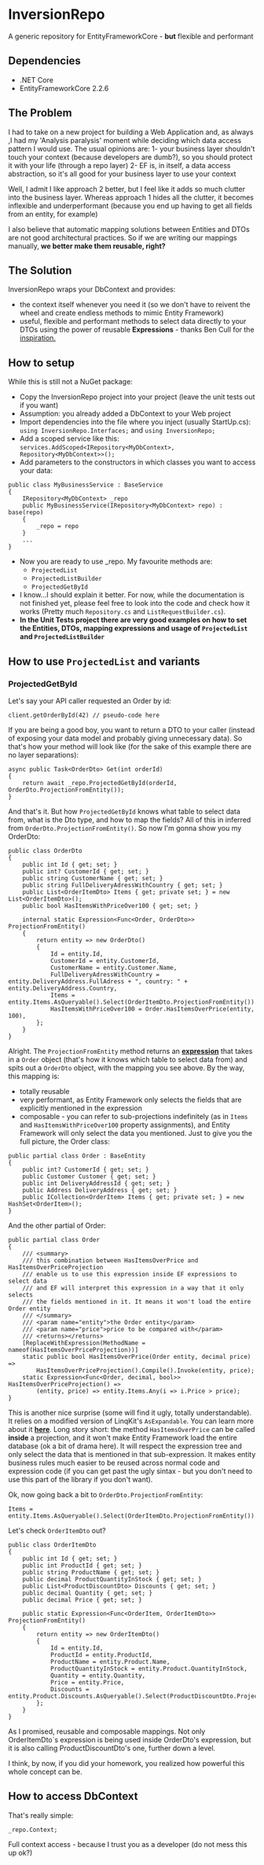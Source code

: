 # InversionRepo
A generic repository for EntityFrameworkCore - **but** flexible and performant

## Dependencies
- .NET Core
- EntityFrameworkCore 2.2.6

## The Problem
I had to take on a new project for building a Web Application and, as always ,I had my 'Analysis paralysis' moment while deciding which data access pattern I would use.
The usual opinions are:
1- your business layer shouldn't touch your context (because developers are dumb?), so you should protect it with your life (through a repo layer)
2- EF is, in itself, a data access abstraction, so it's all good for your business layer to use your context

Well, I admit I like approach 2 better, but I feel like it adds so much clutter into the business layer. Whereas approach 1 hides all the clutter, it becomes inflexible and underperformant (because you end up having to get all fields from an entity, for example)

I also believe that automatic mapping solutions between Entities and DTOs are not good architectural practices. So if we are writing our mappings manually, **we better make them reusable, right?**

## The Solution
InversionRepo wraps your DbContext and provides:
- the context itself whenever you need it (so we don't have to reivent the wheel and create endless methods to mimic Entity Framework)
- useful, flexible and performant methods to select data directly to your DTOs using the power of reusable **Expressions** - thanks Ben Cull for the [inspiration.](https://benjii.me/2018/01/expression-projection-magic-entity-framework-core/)

## How to setup
While this is still not a NuGet package:
- Copy the InversionRepo project into your project (leave the unit tests out if you want)
- Assumption: you already added a DbContext to your Web project
- Import dependencies into the file where you inject (usually StartUp.cs): `using InversionRepo.Interfaces;` and `using InversionRepo;`
- Add a scoped service like this: `services.AddScoped<IRepository<MyDbContext>, Repository<MyDbContext>>();`
- Add parameters to the constructors in which classes you want to access your data:
```
public class MyBusinessService : BaseService
{
    IRepository<MyDbContext> _repo
    public MyBusinessService(IRepository<MyDbContext> repo) : base(repo)
    {
        _repo = repo
    }
    ...
}
```
- Now you are ready to use _repo. My favourite methods are:
    - `ProjectedList`
    - `ProjectedListBuilder`
    - `ProjectedGetById`
- I know...I should explain it better. For now, while the documentation is not finished yet, please feel free to look into the code and check how it works (Pretty much `Repository.cs` and `ListRequestBuilder.cs`).
-  **In the Unit Tests project there are very good examples on how to set the Entities, DTOs, mapping expressions and usage of `ProjectedList` and `ProjectedListBuilder`**

## How to use `ProjectedList` and variants

### ProjectedGetById
Let's say your API caller requested an Order by id:
```
client.getOrderById(42) // pseudo-code here
```
If you are being a good boy, you want to return a DTO to your caller (instead of exposing your data model and probably giving unnecessary data). So that's how your method will look like (for the sake of this example there are no layer separations):
```
async public Task<OrderDto> Get(int orderId)
{
    return await _repo.ProjectedGetById(orderId, OrderDto.ProjectionFromEntity());
}
```
And that's it. But how `ProjectedGetById` knows what table to select data from, what is the Dto type, and how to map the fields? All of this in inferred from `OrderDto.ProjectionFromEntity()`. So now I'm gonna show you my OrderDto:
```
public class OrderDto
{
    public int Id { get; set; }
    public int? CustomerId { get; set; }
    public string CustomerName { get; set; }
    public string FullDeliveryAdressWithCountry { get; set; }
    public List<OrderItemDto> Items { get; private set; } = new List<OrderItemDto>();
    public bool HasItemsWithPriceOver100 { get; set; }

    internal static Expression<Func<Order, OrderDto>> ProjectionFromEntity()
    {
        return entity => new OrderDto()
        {
            Id = entity.Id,
            CustomerId = entity.CustomerId,
            CustomerName = entity.Customer.Name,
            FullDeliveryAdressWithCountry = entity.DeliveryAddress.FullAdress + ", country: " + entity.DeliveryAddress.Country,
            Items = entity.Items.AsQueryable().Select(OrderItemDto.ProjectionFromEntity()).ToList(),
            HasItemsWithPriceOver100 = Order.HasItemsOverPrice(entity, 100),
        };
    }
}
```
Alright. The `ProjectionFromEntity` method returns an [**expression**](https://benjii.me/2018/01/expression-projection-magic-entity-framework-core/) that takes in a `Order` object (that's how it knows which table to select data from) and spits out a `OrderDto` object, with the mapping you see above. By the way, this mapping is:
- totally reusable
- very performant, as Entity Framework only selects the fields that are explicitly mentioned in the expression
- composable - you can refer to sub-projections indefinitely (as in `Items` and `HasItemsWithPriceOver100` property assignments), and Entity Framework will only select the data you mentioned.
Just to give you the full picture, the Order class:
```
public partial class Order : BaseEntity
{
    public int? CustomerId { get; set; }
    public Customer Customer { get; set; }
    public int DeliveryAddressId { get; set; }
    public Address DeliveryAddress { get; set; }
    public ICollection<OrderItem> Items { get; private set; } = new HashSet<OrderItem>();
}
```
And the other partial of Order:
```
public partial class Order
{
    /// <summary>
    /// this combination between HasItemsOverPrice and HasItemsOverPriceProjection 
    /// enable us to use this expression inside EF expressions to select data
    /// and EF will interpret this expression in a way that it only selects
    /// the fields mentioned in it. It means it won't load the entire Order entity
    /// </summary>
    /// <param name="entity">the Order entity</param>
    /// <param name="price">price to be compared with</param>
    /// <returns></returns>
    [ReplaceWithExpression(MethodName = nameof(HasItemsOverPriceProjection))]
    static public bool HasItemsOverPrice(Order entity, decimal price) => 
        HasItemsOverPriceProjection().Compile().Invoke(entity, price);
    static Expression<Func<Order, decimal, bool>> HasItemsOverPriceProjection() =>
        (entity, price) => entity.Items.Any(i => i.Price > price);
}
```
This is another nice surprise (some will find it ugly, totally understandable). It relies on a modified version of LinqKit's `AsExpandable`. You can learn more about it [**here**](https://benjii.me/2018/01/expression-projection-magic-entity-framework-core/). Long story short: the method `HasItemsOverPrice` can be called **inside** a projection, and it won't make Entity Framework load the entire database (ok a bit of drama here). It will respect the expression tree and only select the data that is mentioned in that sub-expression. It makes entity business rules much easier to be reused across normal code and expression code (if you can get past the ugly sintax - but you don't need to use this part of the library if you don't want).

Ok, now going back a bit to `OrderDto.ProjectionFromEntity`:
```
Items = entity.Items.AsQueryable().Select(OrderItemDto.ProjectionFromEntity()).ToList(),
```
Let's check `OrderItemDto` out?
```
public class OrderItemDto
{
    public int Id { get; set; }
    public int ProductId { get; set; }
    public string ProductName { get; set; }
    public decimal ProductQuantityInStock { get; set; }
    public List<ProductDiscountDto> Discounts { get; set; }
    public decimal Quantity { get; set; }
    public decimal Price { get; set; }

    public static Expression<Func<OrderItem, OrderItemDto>> ProjectionFromEntity()
    {
        return entity => new OrderItemDto()
        {
            Id = entity.Id,
            ProductId = entity.ProductId,
            ProductName = entity.Product.Name,
            ProductQuantityInStock = entity.Product.QuantityInStock,
            Quantity = entity.Quantity,
            Price = entity.Price,
            Discounts = entity.Product.Discounts.AsQueryable().Select(ProductDiscountDto.ProjectionFromEntity()).ToList(),
        };
    }
}
```
As I promised, reusable and composable mappings. Not only OrderItemDto`s expression is being used inside OrderDto's expression, but it is also calling ProductDiscountDto's one, further down a level.

I think, by now, if you did your homework, you realized how powerful this whole concept can be.

## How to access DbContext
That's really simple:
```
_repo.Context;
```
Full context access - because I trust you as a developer (do not mess this up ok?)

